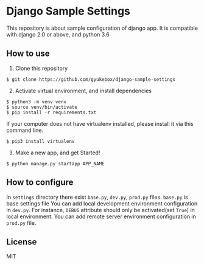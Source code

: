 # Django Sample Settings

This repository is about sample configuration of django app.
It is compatible with django 2.0 or above, and python 3.6

## How to use

1. Clone this repository

```
$ git clone https://github.com/gyukebox/django-sample-settings
```

2. Activate virtual environment, and install dependencies

```
$ python3 -m venv venv
$ source venv/bin/activate
$ pip install -r requirements.txt
```

If your computer does not have virtualenv installed, please install it via this command line.

```
$ pip3 install virtualenv
```

3. Make a new app, and get Started!

```
$ python manage.py startapp APP_NAME
```

## How to configure

In `settings` directory there exist `base.py`, `dev.py`, `prod.py` files.
`base.py` is base settings file
You can add local development environment configuration in `dev.py`. For instance, `DEBUG` attribute should only be activated(set `True`) in local environment.
You can add remote server environment configuration in `prod.py` file.

## License
MIT